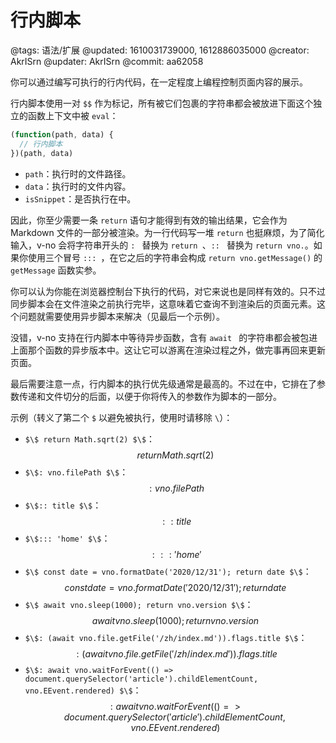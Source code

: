 # 行内脚本

@tags: 语法/扩展
@updated: 1610031739000, 1612886035000
@creator: AkrISrn
@updater: AkrISrn
@commit: aa62058

你可以通过编写可执行的行内代码，在一定程度上编程控制页面内容的展示。

行内脚本使用一对 `$$` 作为标记，所有被它们包裹的字符串都会被放进下面这个独立的函数上下文中被 `eval`：

```js
(function(path, data) {
  // 行内脚本
})(path, data)
```

- `path`：执行时的文件路径。
- `data`：执行时的文件内容。
- `isSnippet`：是否执行在[](/zh/docs/snippets.md "#")中。

因此，你至少需要一条 `return` 语句才能得到有效的输出结果，它会作为 Markdown 文件的一部分被渲染。为一行代码写一堆 `return` 也挺麻烦，为了简化输入，v-no 会将字符串开头的 `: ` 替换为 `return `、`:: ` 替换为 `return vno.`。如果你使用三个冒号 `::: `，在它之后的字符串会构成 `return vno.getMessage()` 的 `getMessage` 函数实参。

你可以认为你能在浏览器控制台下执行的代码，对它来说也是同样有效的。只不过同步脚本会在文件渲染之前执行完毕，这意味着它查询不到渲染后的页面元素。这个问题就需要使用异步脚本来解决（见最后一个示例）。

没错，v-no 支持在行内脚本中等待异步函数，含有 `await ` 的字符串都会被包进上面那个函数的异步版本中。这让它可以游离在渲染过程之外，做完事再回来更新页面。

最后需要注意一点，行内脚本的执行优先级通常是最高的。不过在[](/zh/docs/snippets.md "#")中，它排在了参数传递和文件切分的后面，以便于你将传入的参数作为脚本的一部分。

示例（转义了第二个 `$` 以避免被执行，使用时请移除 `\`）：

- `$\$ return Math.sqrt(2) $\$`：$$ return Math.sqrt(2) $$
- `$\$: vno.filePath $\$`：$$: vno.filePath $$
- `$\$:: title $\$`：$$:: title $$
- `$\$::: 'home' $\$`：$$::: 'home' $$
- `$\$ const date = vno.formatDate('2020/12/31'); return date $\$`：$$ const date = vno.formatDate('2020/12/31'); return date $$
- `$\$ await vno.sleep(1000); return vno.version $\$`：$$ await vno.sleep(1000); return vno.version $$
- `$\$: (await vno.file.getFile('/zh/index.md')).flags.title $\$`：$$: (await vno.file.getFile('/zh/index.md')).flags.title $$
- `$\$: await vno.waitForEvent(() => document.querySelector('article').childElementCount, vno.EEvent.rendered) $\$`：$$: await vno.waitForEvent(() => document.querySelector('article').childElementCount, vno.EEvent.rendered) $$
